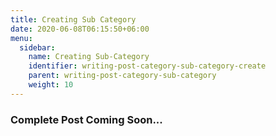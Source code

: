 ```yaml
---
title: Creating Sub Category
date: 2020-06-08T06:15:50+06:00
menu:
  sidebar:
    name: Creating Sub-Category
    identifier: writing-post-category-sub-category-create
    parent: writing-post-category-sub-category
    weight: 10
---
```


### Complete Post Coming Soon...
